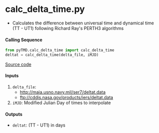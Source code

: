 calc_delta_time.py
==================

 - Calculates the difference between universal time and dynamical time (TT - UT1) following Richard Ray's PERTH3 algorithms

#### Calling Sequence
```python
from pyTMD.calc_delta_time import calc_delta_time
deltat = calc_delta_time(delta_file, iMJD)
```
[Source code](https://github.com/tsutterley/pyTMD/blob/master/pyTMD/calc_delta_time.py)

#### Inputs
 1. `delta_file`:  
    - http://maia.usno.navy.mil/ser7/deltat.data  
    - ftp://cddis.nasa.gov/products/iers/deltat.data  
 2. `iMJD`: Modified Julian Day of times to interpolate  

#### Outputs
 - `deltat`: (TT - UT1) in days
